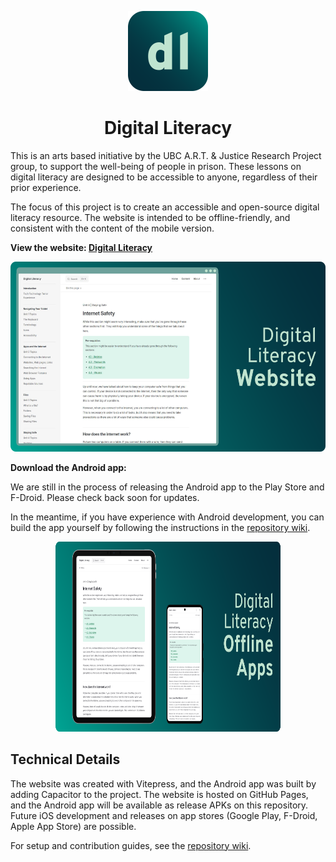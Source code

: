 <p align="center"><img width="128" height="128" src="./docs/src/public/logo.png"></p>

<h1 align="center">Digital Literacy</h1>

This is an arts based initiative by the UBC A.R.T. & Justice Research Project group, to support the well-being of people in prison. These lessons on digital literacy are designed to be accessible to anyone, regardless of their prior experience.

The focus of this project is to create an accessible and open-source digital literacy resource. The website is intended to be offline-friendly, and consistent with the content of the mobile version.

**View the website: [Digital Literacy](https://ubc-art-and-justice.github.io/digital-literacy/)**

<p align="center">
    <img width="540" height="304" src="./docs/src/public/digital-literacy-web.png">
</p>

**Download the Android app:**

We are still in the process of releasing the Android app to the Play Store and F-Droid. Please check back soon for updates.

In the meantime, if you have experience with Android development, you can build the app yourself by following the instructions in the [repository wiki](https://github.com/UBC-ART-and-Justice/digital-literacy/wiki/Modifying-the-Android-App-with-CapacitorJS).

<p align="center">
    <img width="360" height="304" src="./docs/src/public/digital-literacy-mobile.png">
</p>










## Technical Details

The website was created with Vitepress, and the Android app was built by adding Capacitor to the project. The website is hosted on GitHub Pages, and the Android app will be available as release APKs on this repository. Future iOS development and releases on app stores (Google Play, F-Droid, Apple App Store) are possible.

For setup and contribution guides, see the [repository wiki](https://github.com/UBC-ART-and-Justice/digital-literacy/wiki).